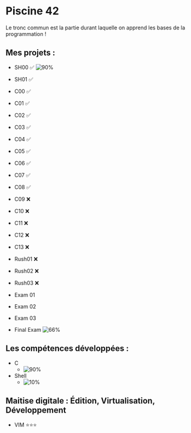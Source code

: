 # Piscine 42
Le tronc commun est la partie durant laquelle on apprend les bases de la programmation !
## Mes projets :
- SH00 :white_check_mark: ![90%](https://progress-bar.dev/90)
- SH01 :white_check_mark:
- C00 :white_check_mark:
- C01 :white_check_mark:
- C02 :white_check_mark:
- C03 :white_check_mark:
- C04 :white_check_mark:
- C05 :white_check_mark:
- C06 :white_check_mark:
- C07 :white_check_mark:
- C08 :white_check_mark:
- C09 :x:
- C10 :x:
- C11 :x:
- C12 :x:
- C13 :x:
- Rush01 :x:
- Rush02 :x:
- Rush03 :x:

- Exam 01
- Exam 02
- Exam 03
- Final Exam ![66%](https://progress-bar.dev/66)
## Les compétences développées :
- C
  - ![90%](https://progress-bar.dev/90)
- Shell
  - ![10%](https://progress-bar.dev/10)
## Maitise digitale : Édition, Virtualisation, Développement
- VIM         ⭐⭐⭐

